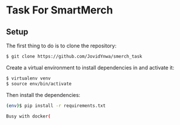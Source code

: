 # Task For SmartMerch

## Setup

The first thing to do is to clone the repository:

```sh
$ git clone https://github.com/JovidYnwa/smerch_task
```

Create a virtual environment to install dependencies in and activate it:

```sh
$ virtualenv venv
$ source env/bin/activate
```

Then install the dependencies:

```sh
(env)$ pip install -r requirements.txt

Busy with docker(